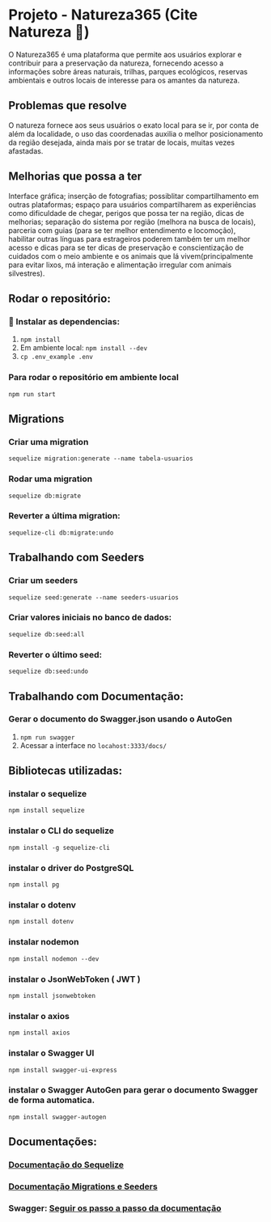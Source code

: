 # Projeto - Natureza365 (Cite Natureza 🌱)

O Natureza365 é uma plataforma que permite aos usuários explorar e contribuir para a preservação da natureza, fornecendo acesso a informações sobre áreas naturais, trilhas, parques ecológicos, reservas ambientais e outros locais de interesse para os amantes da natureza. 

## Problemas que resolve

O natureza fornece aos seus usuários o exato local para se ir, por conta de além da localidade, o uso das coordenadas auxilia o melhor posicionamento da região desejada, ainda mais por se tratar de locais, muitas vezes afastadas.

## Melhorias que possa a ter

Interface gráfica; inserção de fotografias; possiblitar compartilhamento em outras plataformas; espaço para usuários compartilharem as experiências como dificuldade de chegar, perigos que possa ter na região, dicas de melhorias; separação do sistema por região (melhora na busca de locais), parceria com guias (para se ter melhor entendimento e locomoção), habilitar outras línguas para estrageiros poderem também ter um melhor acesso e dicas para se ter dicas de preservação e conscientização de cuidados com o meio ambiente e os animais que lá vivem(principalmente para evitar lixos, má interação e alimentação irregular com animais silvestres).

## Rodar o repositório:

### 🔧 Instalar as dependencias:
1. `npm install`
2. Em ambiente local: `npm install --dev`
3. `cp .env_example .env`

### Para rodar o repositório em ambiente local
`npm run start`

## Migrations

### Criar uma migration
`sequelize migration:generate --name tabela-usuarios`

### Rodar uma migration
`sequelize db:migrate`

### Reverter a última migration:
`sequelize-cli db:migrate:undo`

## Trabalhando com Seeders

### Criar um seeders 
`sequelize seed:generate --name seeders-usuarios`

### Criar valores iniciais no banco de dados:
`sequelize db:seed:all`

### Reverter o último seed:
`sequelize db:seed:undo`

## Trabalhando com Documentação:

### Gerar o documento do Swagger.json usando o AutoGen

1. `npm run swagger`
2. Acessar a interface no `locahost:3333/docs/`


## Bibliotecas utilizadas:

### instalar o sequelize
`npm install sequelize` 

### instalar o CLI do sequelize
`npm install -g sequelize-cli` 
### instalar o driver do PostgreSQL
`npm install pg` 
### instalar o dotenv
`npm install dotenv`
### instalar nodemon
`npm install nodemon --dev`
### instalar o JsonWebToken ( JWT )
`npm install jsonwebtoken`
### instalar o axios
`npm install axios`
### instalar o Swagger UI
`npm install swagger-ui-express`
### instalar o Swagger AutoGen para gerar o documento Swagger de forma automatica.
`npm install swagger-autogen`

## Documentações:

### [Documentação do Sequelize](https://sequelize.org/docs/v6/core-concepts/model-basics/)
### [Documentação Migrations e Seeders](https://sequelize.org/docs/v6/other-topics/migrations/)
### Swagger: [Seguir os passo a passo da documentação](https://swagger-autogen.github.io/docs/getting-started/quick-start)

